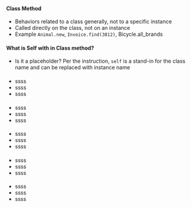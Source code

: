 #### Class Method

* Behaviors related to a class generally, not to a specific instance
* Called directly on the class, not on an instance
* Example `Animal.new`, `Invoice.find(3812)`, Bicycle.all_brands

#### What is Self with in Class method?

* Is it a placeholder? 
    Per the instruction, `self` is a stand-in for the class name and can be replaced with instance name

#### 

* ssss
* ssss
* ssss

#### 

* ssss
* ssss
* ssss

#### 

* ssss
* ssss
* ssss

#### 

* ssss
* ssss
* ssss

#### 

* ssss
* ssss
* ssss
